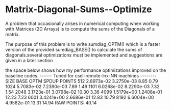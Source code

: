 # Matrix-Diagonal-Sums--Optimize
A problem that occasionally arises in numerical computing when working with Matrices (2D Arrays) is to compute the sums of the Diagonals of a matrix.

The purpose of this problem is to write sumdiag_OPTM() which is a faster version of the provided sumdiag_BASE() to calculate the sums of diagonals.several optimizations must be implemented and suggestions are given in a later section

the space below shows how my performance optimizations improved on the baseline codes.
------ Tuned for csel-remote-lnx-NN machines --------
  SIZE       BASE       OPTM  SPDUP POINTS 
   512 2.8973e-02 3.2750e-03   8.85   0.79 
  1024 5.7083e-02 7.2390e-03   7.89   1.49 
  1101 6.0268e-02 8.2290e-03   7.32   1.54 
  2048 3.1723e-01 3.0798e-02  10.30   3.36 
  4099 1.5179e+00 1.2408e-01  12.23   7.23 
  6001 3.4241e+00 2.6686e-01  12.83  10.79 
  8192 6.6004e+00 4.9582e-01  13.31  14.94 
RAW POINTS: 40.14

